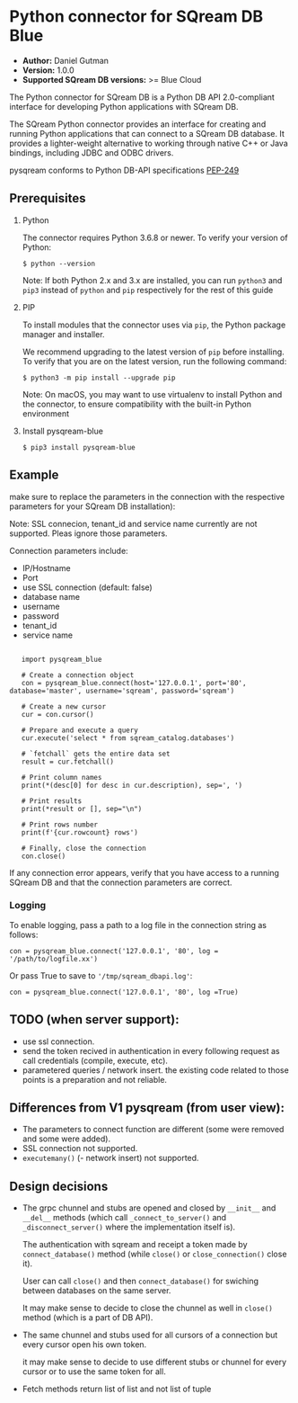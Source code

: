 # Python connector for SQream DB Blue

* **Author:** Daniel Gutman
* **Version:** 1.0.0
* **Supported SQream DB versions:** >= Blue Cloud

The Python connector for SQream DB is a Python DB API 2.0-compliant interface for developing Python applications with SQream DB.

The SQream Python connector provides an interface for creating and running Python applications that can connect to a SQream DB database. It provides a lighter-weight alternative to working through native C++ or Java bindings, including JDBC and ODBC drivers.

pysqream conforms to Python DB-API specifications [PEP-249](https://www.python.org/dev/peps/pep-0249/)


## Prerequisites

1. Python

   The connector requires Python 3.6.8 or newer. To verify your version of Python:

   `$ python --version`

   Note: If both Python 2.x and 3.x are installed, you can run `python3` and `pip3` instead of `python` and `pip` respectively for the rest of this guide

2. PIP

   To install modules that the connector uses via `pip`, the Python package manager and installer.

   We recommend upgrading to the latest version of `pip` before installing. To verify that you are on the latest version, run the following command:

   `$ python3 -m pip install --upgrade pip`

   Note: On macOS, you may want to use virtualenv to install Python and the connector, to ensure compatibility with the built-in Python environment


3. Install pysqream-blue

    `$ pip3 install pysqream-blue`

[//]: # (3. GRPC & Proto)

[//]: # ()
[//]: # (   The Python connector uses grpc for communicate with SQream server.)

[//]: # ()
[//]: # (   * Optional - update the proto files from the [repository]&#40;http://gitlab.sq.l/java/grpc-common&#41;)

[//]: # ()
[//]: # (   * Install Grpc )

[//]: # ()
[//]: # (   `$ python -m pip install grpcio`)

[//]: # ()
[//]: # (   `$ python -m pip install grpcio-tools`)

[//]: # ()
[//]: # (   * Generate Grpc code from proto file)

[//]: # ()
[//]: # (   `$ python -m grpc_tools.protoc -I/protos --python_out=. --grpc_python_out=. /protos/queryhandler.proto`)

## Example 

make sure to replace the parameters in the connection with the respective parameters for your SQream DB installation):

Note: SSL connecion, tenant_id and service name currently are not supported. Pleas ignore those parameters.

Connection parameters include:
* IP/Hostname
* Port
* use SSL connection (default: false)
* database name
* username
* password 
* tenant_id
* service name

```

   import pysqream_blue

   # Create a connection object
   con = pysqream_blue.connect(host='127.0.0.1', port='80', database='master', username='sqream', password='sqream')

   # Create a new cursor
   cur = con.cursor()

   # Prepare and execute a query
   cur.execute('select * from sqream_catalog.databases')

   # `fetchall` gets the entire data set
   result = cur.fetchall()

   # Print column names  
   print(*(desc[0] for desc in cur.description), sep=', ')

   # Print results
   print(*result or [], sep="\n")

   # Print rows number
   print(f'{cur.rowcount} rows')

   # Finally, close the connection
   con.close()

```

If any connection error appears, verify that you have access to a running SQream DB and that the connection parameters are correct.

### Logging

   To enable logging, pass a path to a log file in the connection string as follows:

   `con = pysqream_blue.connect('127.0.0.1', '80', log = '/path/to/logfile.xx')`

   Or pass True to save to  `'/tmp/sqream_dbapi.log'`:

   `con = pysqream_blue.connect('127.0.0.1', '80', log =True)`


## TODO (when server support):
   * use ssl connection.
   * send the token recived in authentication in every following request as call credentials (compile, execute, etc).
   * parametered queries / network insert.
   the existing code related to those points is a preparation and not reliable.

## Differences from V1 pysqream (from user view):
   * The parameters to connect function are different (some were removed and some were added).
   * SSL connection not supported.
   * `executemany()` (- network insert) not supported.
## Design decisions
   * The grpc chunnel and stubs are opened and closed by `__init__` and `__del__` methods (which call `_connect_to_server()` and `_disconnect_server()` where the implementation itself is).

     The authentication with sqream and receipt a token made by `connect_database()` method (while `close()` or `close_connection()` close it).

     User can call `close()` and then `connect_database()` for swiching between databases on the same server.

     It may make sense to decide to close the chunnel as well in `close()` method (which is a part of DB API).
     
   * The same chunnel and stubs used for all cursors of a connection but every cursor open his own token.

     it may make sense to decide to use different stubs or chunnel for every cursor or to use the same token for all.

   * Fetch methods return list of list and not list of tuple

